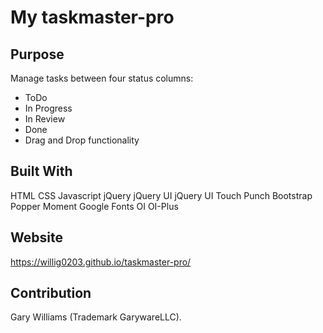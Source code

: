 # My taskmaster-pro

## Purpose
Manage tasks between four status columns:
- ToDo
- In Progress
- In Review
- Done
- Drag and Drop functionality

## Built With
HTML
CSS
Javascript
jQuery
jQuery UI
jQuery UI Touch Punch
Bootstrap
Popper
Moment
Google Fonts
OI
OI-Plus

## Website
https://willig0203.github.io/taskmaster-pro/

## Contribution
Gary Williams (Trademark GarywareLLC).